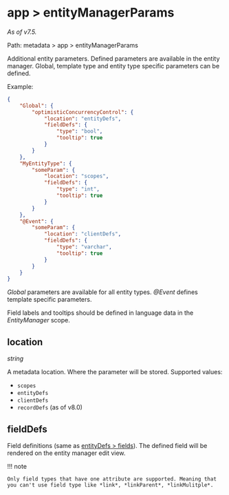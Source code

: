 # app > entityManagerParams

*As of v7.5.*

Path: metadata > app > entityManagerParams

Additional entity parameters. Defined parameters are available in the entity manager. Global, template type and entity type specific parameters can be defined.

Example:

```json
{
    "Global": {
        "optimisticConcurrencyControl": {
            "location": "entityDefs",
            "fieldDefs": {
                "type": "bool",
                "tooltip": true
            }
        }
    },
    "MyEntityType": {
        "someParam": {
            "location": "scopes",
            "fieldDefs": {
                "type": "int",
                "tooltip": true
            }
        }
    },
    "@Event": {
        "someParam": {
            "location": "clientDefs",
            "fieldDefs": {
                "type": "varchar",
                "tooltip": true
            }
        }
    }
}

```

*Global* parameters are available for all entity types. *@Event* defines template specific parameters.

Field labels and tooltips should be defined in language data in the *EntityManager* scope.

## location

*string*

A metadata location. Where the parameter  will be stored. Supported values:

* `scopes`
* `entityDefs`
* `clientDefs`
* `recordDefs` (as of v8.0)

## fieldDefs

Field definitions (same as [entityDefs > fields](entity-defs.md#fields)). The defined field will be rendered on the entity manager edit view.

!!! note

    Only field types that have one attribute are supported. Meaning that you can't use field type like *link*, *linkParent*, *linkMulitple*.
